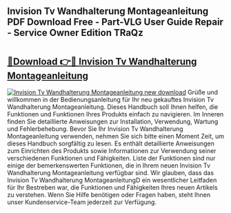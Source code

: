 ## Invision Tv Wandhalterung Montageanleitung PDF Download Free - Part-VLG User Guide Repair - Service Owner Edition TRaQz

# <h2><a href="http://df6chh7.blite.top/?on=Invision+Tv+Wandhalterung+Montageanleitung">🔗Download 👉🔴 Invision Tv Wandhalterung Montageanleitung</a></h2>

[![Invision Tv Wandhalterung Montageanleitung new download](https://i.imgur.com/lujVjoI.png)](http://df6chh7.blite.top/?on=Invision+Tv+Wandhalterung+Montageanleitung)
Grüße und willkommen in der Bedienungsanleitung für Ihr neu gekauftes Invision Tv Wandhalterung Montageanleitung. Dieses Handbuch soll Ihnen helfen, die Funktionen und Funktionen Ihres Produkts einfach zu navigieren. Im Inneren finden Sie detaillierte Anweisungen zur Installation, Verwendung, Wartung und Fehlerbehebung. Bevor Sie Ihr Invision Tv Wandhalterung Montageanleitung verwenden, nehmen Sie sich bitte einen Moment Zeit, um dieses Handbuch sorgfältig zu lesen. Es enthält detaillierte Anweisungen zum Einrichten des Produkts sowie Informationen zur Verwendung seiner verschiedenen Funktionen und Fähigkeiten. Liste der Funktionen sind nur einige der bemerkenswerten Funktionen, die in Ihrem neuen Invision Tv Wandhalterung Montageanleitung verfügbar sind. Wir glauben, dass das Invision Tv Wandhalterung MontageanleitungD ein wesentlicher Leitfaden für Ihr Bestreben war, die Funktionen und Fähigkeiten Ihres neuen Artikels zu verstehen. Wenn Sie Hilfe benötigen oder Fragen haben, steht Ihnen unser Kundenservice-Team jederzeit zur Verfügung.
